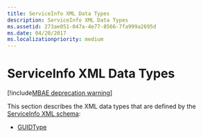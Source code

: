 ```yaml
---
title: ServiceInfo XML Data Types
description: ServiceInfo XML Data Types
ms.assetid: 273ae051-047a-4e77-8566-7fa999a2695d
ms.date: 04/20/2017
ms.localizationpriority: medium
---
```


# ServiceInfo XML Data Types

[!include[MBAE deprecation warning](mbae-deprecation-warning.md)]

This section describes the XML data types that are defined by the [ServiceInfo XML schema](serviceinfo-xml-schema.md):

-   [GUIDType](guidtype-serviceinfo.md)

 

 





